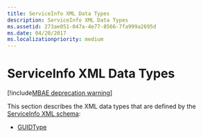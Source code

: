 ```yaml
---
title: ServiceInfo XML Data Types
description: ServiceInfo XML Data Types
ms.assetid: 273ae051-047a-4e77-8566-7fa999a2695d
ms.date: 04/20/2017
ms.localizationpriority: medium
---
```


# ServiceInfo XML Data Types

[!include[MBAE deprecation warning](mbae-deprecation-warning.md)]

This section describes the XML data types that are defined by the [ServiceInfo XML schema](serviceinfo-xml-schema.md):

-   [GUIDType](guidtype-serviceinfo.md)

 

 





